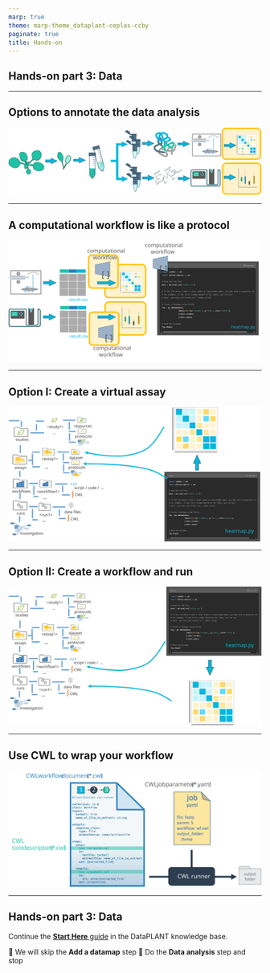 ```yaml
---
marp: true
theme: marp-theme_dataplant-ceplas-ccby
paginate: true
title: Hands-on
---
```


## Hands-on part 3: Data

---

## Options to annotate the data analysis

![w:900](../../images/start-here/arc-prototypic-workflows1.svg)

---

## A computational workflow is like a protocol

![w:900](../../images/start-here/arc-prototypic-workflows2.svg)

---

## Option I: Create a virtual assay

![w:900](../../images/start-here/arc-prototypic-workflows-virtual.svg)

---

## Option II: Create a workflow and run

![w:900](../../images/start-here/arc-prototypic-workflows-cwl1.svg)

---

## Use CWL to wrap your workflow

![w:900](../../images/start-here/arc-prototypic-workflows-cwl2.svg)

---

## Hands-on part 3: Data

Continue the [**Start Here** guide](https://nfdi4plants.github.io/nfdi4plants.knowledgebase/start-here/) in the DataPLANT knowledge base.

:pencil: We will skip the **Add a datamap** step
:pencil: Do the **Data analysis** step and stop
